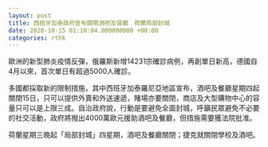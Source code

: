 ```yaml
---
layout: post
title: 西班牙加泰政府宣布關閉酒吧及餐廳　荷蘭局部封城
date: 2020-10-15 01:10:04.000000000 +08:00
categories: rthk
---
```


歐洲的新型肺炎疫情反彈，俄羅斯新增14231宗確診病例，再創單日新高，德國自4月以來，首次單日有超過5000人確診。

多國都採取新的限制措施，其中西班牙加泰羅尼亞地區宣布，酒吧及餐廳星期四起關閉15日，只可以提供外賣和外送速遞，賭場亦要關閉，商店及大型購物中心的容量只可以是上限三成。自治政府說，行動是要避免全面封城，呼籲民眾避免不必要的社交活動，政府將撥出4000萬歐元援助酒吧及餐廳，但措施需要獲法院批准。

荷蘭星期三晚起「局部封城」四星期，酒吧及餐廳關閉；捷克就關閉學校及酒吧。
